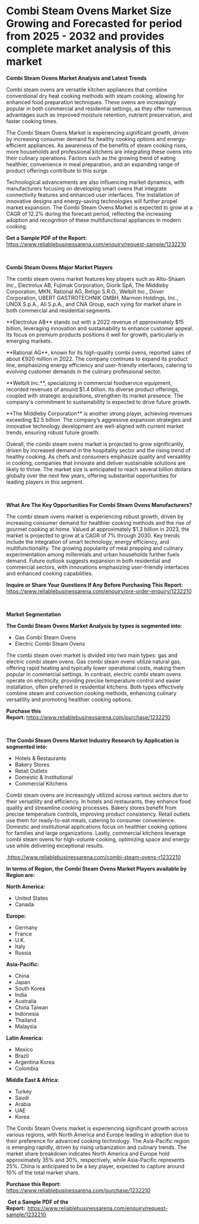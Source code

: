 <p><h1>Combi Steam Ovens Market Size Growing and Forecasted for period from 2025 - 2032 and provides complete market analysis of this market</h1></p><p><strong>Combi Steam Ovens Market Analysis and Latest Trends</strong></p>
<p><p>Combi steam ovens are versatile kitchen appliances that combine conventional dry heat cooking methods with steam cooking, allowing for enhanced food preparation techniques. These ovens are increasingly popular in both commercial and residential settings, as they offer numerous advantages such as improved moisture retention, nutrient preservation, and faster cooking times.</p><p>The Combi Steam Ovens Market is experiencing significant growth, driven by increasing consumer demand for healthy cooking options and energy-efficient appliances. As awareness of the benefits of steam cooking rises, more households and professional kitchens are integrating these ovens into their culinary operations. Factors such as the growing trend of eating healthier, convenience in meal preparation, and an expanding range of product offerings contribute to this surge.</p><p>Technological advancements are also influencing market dynamics, with manufacturers focusing on developing smart ovens that integrate connectivity features and enhanced user interfaces. The installation of innovative designs and energy-saving technologies will further propel market expansion. The Combi Steam Ovens Market is expected to grow at a CAGR of 12.2% during the forecast period, reflecting the increasing adoption and recognition of these multifunctional appliances in modern cooking.</p></p>
<p><strong>Get a Sample PDF of the Report:&nbsp;</strong> <a href="https://www.reliablebusinessarena.com/enquiry/request-sample/1232210?utm_campaign=3062&utm_medium=2&utm_source=Github&utm_content=ia&utm_term=16042025&utm_id=combi-steam-ovens">https://www.reliablebusinessarena.com/enquiry/request-sample/1232210</a></p>
<p>&nbsp;</p>
<p><strong>Combi Steam Ovens Major Market Players</strong></p>
<p><p>The combi steam ovens market features key players such as Alto-Shaam Inc., Electrolux AB, Fujimak Corporation, Giorik SpA, The Middleby Corporation, MKN, Rational AG, Retigo S.R.O., Welbilt Inc., Dover Corporation, UBERT GASTROTECHNIK GMBH, Marmon Holdings, Inc., UNOX S.p.A., Ali S.p.A., and CNA Group, each vying for market share in both commercial and residential segments.</p><p>**Electrolux AB** stands out with a 2022 revenue of approximately $15 billion, leveraging innovation and sustainability to enhance customer appeal. Its focus on premium products positions it well for growth, particularly in emerging markets.</p><p>**Rational AG**, known for its high-quality combi ovens, reported sales of about €920 million in 2022. The company continues to expand its product line, emphasizing energy efficiency and user-friendly interfaces, catering to evolving customer demands in the culinary professional sector.</p><p>**Welbilt Inc.**, specializing in commercial foodservice equipment, recorded revenues of around $1.4 billion. Its diverse product offerings, coupled with strategic acquisitions, strengthen its market presence. The company's commitment to sustainability is expected to drive future growth.</p><p>**The Middleby Corporation** is another strong player, achieving revenues exceeding $2.5 billion. The company’s aggressive expansion strategies and innovative technology development are well-aligned with current market trends, ensuring robust future growth.</p><p>Overall, the combi steam ovens market is projected to grow significantly, driven by increased demand in the hospitality sector and the rising trend of healthy cooking. As chefs and consumers emphasize quality and versatility in cooking, companies that innovate and deliver sustainable solutions are likely to thrive. The market size is anticipated to reach several billion dollars globally over the next few years, offering substantial opportunities for leading players in this segment.</p></p>
<p>&nbsp;</p>
<p><strong>What Are The Key Opportunities For Combi Steam Ovens Manufacturers?</strong></p>
<p><p>The combi steam ovens market is experiencing robust growth, driven by increasing consumer demand for healthier cooking methods and the rise of gourmet cooking at home. Valued at approximately $1.3 billion in 2023, the market is projected to grow at a CAGR of 7% through 2030. Key trends include the integration of smart technology, energy efficiency, and multifunctionality. The growing popularity of meal prepping and culinary experimentation among millennials and urban households further fuels demand. Future outlook suggests expansion in both residential and commercial sectors, with innovations emphasizing user-friendly interfaces and enhanced cooking capabilities.</p></p>
<p><strong>Inquire or Share Your Questions If Any Before Purchasing This Report:</strong> <a href="https://www.reliablebusinessarena.com/enquiry/pre-order-enquiry/1232210?utm_campaign=3062&utm_medium=2&utm_source=Github&utm_content=ia&utm_term=16042025&utm_id=combi-steam-ovens">https://www.reliablebusinessarena.com/enquiry/pre-order-enquiry/1232210</a></p>
<p>&nbsp;</p>
<p><strong>Market Segmentation</strong></p>
<p><strong>The Combi Steam Ovens Market Analysis by types is segmented into:</strong></p>
<p><ul><li>Gas Combi Steam Ovens</li><li>Electric Combi Steam Ovens</li></ul></p>
<p><p>The combi steam oven market is divided into two main types: gas and electric combi steam ovens. Gas combi steam ovens utilize natural gas, offering rapid heating and typically lower operational costs, making them popular in commercial settings. In contrast, electric combi steam ovens operate on electricity, providing precise temperature control and easier installation, often preferred in residential kitchens. Both types effectively combine steam and convection cooking methods, enhancing culinary versatility and promoting healthier cooking options.</p></p>
<p><strong>Purchase this Report:&nbsp;</strong><a href="https://www.reliablebusinessarena.com/purchase/1232210?utm_campaign=3062&utm_medium=2&utm_source=Github&utm_content=ia&utm_term=16042025&utm_id=combi-steam-ovens">https://www.reliablebusinessarena.com/purchase/1232210</a></p>
<p>&nbsp;</p>
<p><strong>The Combi Steam Ovens Market Industry Research by Application is segmented into:</strong></p>
<p><ul><li>Hotels & Restaurants</li><li>Bakery Stores</li><li>Retail Outlets</li><li>Domestic & Institutional</li><li>Commercial Kitchens</li></ul></p>
<p><p>Combi steam ovens are increasingly utilized across various sectors due to their versatility and efficiency. In hotels and restaurants, they enhance food quality and streamline cooking processes. Bakery stores benefit from precise temperature controls, improving product consistency. Retail outlets use them for ready-to-eat meals, catering to consumer convenience. Domestic and institutional applications focus on healthier cooking options for families and large organizations. Lastly, commercial kitchens leverage combi steam ovens for high-volume cooking, optimizing space and energy use while delivering exceptional results.</p></p>
<p><a href="https://www.reliablebusinessarena.com/combi-steam-ovens-r1232210?utm_campaign=3062&utm_medium=2&utm_source=Github&utm_content=ia&utm_term=16042025&utm_id=combi-steam-ovens">&nbsp;https://www.reliablebusinessarena.com/combi-steam-ovens-r1232210</a></p>
<p><strong>In terms of Region, the Combi Steam Ovens Market Players available by Region are:</strong></p>
<p>
    <p> <strong> North America: </strong>
        <ul>
            <li>United States</li>
            <li>Canada</li>
        </ul>
        </p> 
    <p> <strong> Europe: </strong>
        <ul>
            <li>Germany</li>
            <li>France</li>
            <li>U.K.</li>
            <li>Italy</li>
            <li>Russia</li>
        </ul>
        </p> 
    <p> <strong> Asia-Pacific: </strong>
        <ul>
            <li>China</li>
            <li>Japan</li>
            <li>South Korea</li>
            <li>India</li>
            <li>Australia</li>
            <li>China Taiwan</li>
            <li>Indonesia</li>
            <li>Thailand</li>
            <li>Malaysia</li>
        </ul>
        </p> 
    <p> <strong> Latin America: </strong>
        <ul>
            <li>Mexico</li>
            <li>Brazil</li>
            <li>Argentina Korea</li>
            <li>Colombia</li>
        </ul>
        </p> 
    <p> <strong> Middle East & Africa: </strong>
        <ul>
            <li>Turkey</li>
            <li>Saudi</li>
            <li>Arabia</li>
            <li>UAE</li>
            <li>Korea</li>
        </ul>
    </p>
    </p>
<p><p>The Combi Steam Ovens market is experiencing significant growth across various regions, with North America and Europe leading in adoption due to their preference for advanced cooking technology. The Asia-Pacific region is emerging rapidly, driven by rising urbanization and culinary trends. The market share breakdown indicates North America and Europe hold approximately 35% and 30%, respectively, while Asia-Pacific represents 25%. China is anticipated to be a key player, expected to capture around 10% of the total market share.</p></p>
<p><strong>Purchase this Report: </strong><a href="https://www.reliablebusinessarena.com/purchase/1232210?utm_campaign=3062&utm_medium=2&utm_source=Github&utm_content=ia&utm_term=16042025&utm_id=combi-steam-ovens">https://www.reliablebusinessarena.com/purchase/1232210</a></p>
<p>&nbsp;<strong>Get a Sample PDF of the Report:&nbsp;&nbsp;</strong><a href="https://www.reliablebusinessarena.com/enquiry/request-sample/1232210?utm_campaign=3062&utm_medium=2&utm_source=Github&utm_content=ia&utm_term=16042025&utm_id=combi-steam-ovens">https://www.reliablebusinessarena.com/enquiry/request-sample/1232210</a></p>
<p><strong></strong></p>
<p><p></p><p></p><p></p></p>